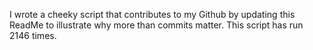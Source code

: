 I wrote a cheeky script that contributes to my Github by updating this ReadMe to illustrate why more than commits matter. This script has run 2146 times.